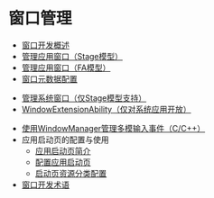 # 窗口管理<!--window-manager-->
<!--Kit: ArkUI-->
<!--Subsystem: Window-->
<!--Owner: @waterwin-->
<!--SE: @nyankomiya-->
<!--TSE: @qinliwen0417-->
- [窗口开发概述](window-overview.md)
- [管理应用窗口（Stage模型）](application-window-stage.md)
- [管理应用窗口（FA模型）](application-window-fa.md)
- [窗口元数据配置](window-config-m.md)
<!--Del-->
- [管理系统窗口（仅Stage模型支持）](system-window-stage.md)
- [WindowExtensionAbility（仅对系统应用开放）](windowextensionability.md)
<!--DelEnd-->
- [使用WindowManager管理多模输入事件（C/C++）](native-window-event-filter.md)
- 应用启动页的配置与使用<!--launch-page-->
  - [应用启动页简介](launch-page-overview.md)
  - [配置应用启动页](launch-page-config.md)
  - [启动页资源分类配置](launch-page-resource-config.md)
- [窗口开发术语](window-terminology.md)